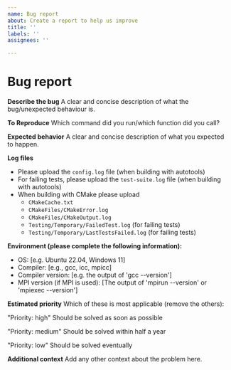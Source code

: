 ```yaml
---
name: Bug report
about: Create a report to help us improve
title: ''
labels: ''
assignees: ''

---
```


# Bug report

**Describe the bug**
A clear and concise description of what the bug/unexpected behaviour is.

**To Reproduce**
Which command did you run/which function did you call?

**Expected behavior**
A clear and concise description of what you expected to happen.

**Log files**
- Please upload the `config.log` file (when building with autotools)
- For failing tests, please upload the `test-suite.log` file (when building with autotools)
- When building with CMake please upload
  - `CMakeCache.txt`
  - `CMakeFiles/CMakeError.log`
  - `CMakeFiles/CMakeOutput.log`
  - `Testing/Temporary/FailedTest.log` (for failing tests)
  - `Testing/Temporary/LastTestsFailed.log` (for failing tests)

**Environment (please complete the following information):**
 - OS: [e.g. Ubuntu 22.04, Windows 11]
 - Compiler: [e.g., gcc, icc, mpicc]
 - Compiler version: [e.g. the output of 'gcc --version']
 - MPI version (if MPI is used): [The output of 'mpirun --version' or 'mpiexec --version']
 
**Estimated priority**
Which of these is most applicable (remove the others):

"Priority: high"  Should be solved as soon as possible 

"Priority: medium"  Should be solved within half a year 

"Priority: low" Should be solved eventually

**Additional context**
Add any other context about the problem here.

